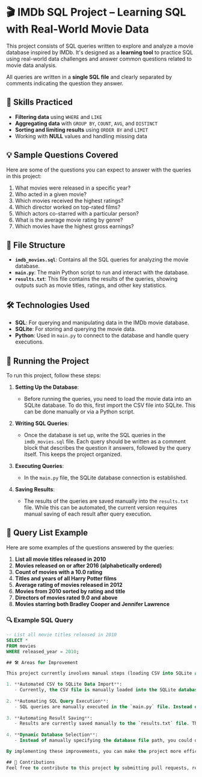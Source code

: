 # 🎬 IMDb SQL Project – Learning SQL with Real-World Movie Data

This project consists of SQL queries written to explore and analyze a movie database inspired by IMDb. It's designed as a **learning tool** to practice SQL using real-world data challenges and answer common questions related to movie data analysis.

All queries are written in a **single SQL file** and clearly separated by comments indicating the question they answer.

## 🎯 Skills Practiced

- **Filtering data** using `WHERE` and `LIKE`
- **Aggregating data** with `GROUP BY`, `COUNT`, `AVG`, and `DISTINCT`
- **Sorting and limiting results** using `ORDER BY` and `LIMIT`
- Working with **NULL** values and handling missing data

## 💡 Sample Questions Covered

Here are some of the questions you can expect to answer with the queries in this project:

1. What movies were released in a specific year?
2. Who acted in a given movie?
3. Which movies received the highest ratings?
4. Which director worked on top-rated films?
5. Which actors co-starred with a particular person?
6. What is the average movie rating by genre?
7. Which movies have the highest gross earnings?

## 📁 File Structure

- **`imdb_movies.sql`**: Contains all the SQL queries for analyzing the movie database.
- **`main.py`**: The main Python script to run and interact with the database.
- **`results.txt`**: This file contains the results of the queries, showing outputs such as movie titles, ratings, and other key statistics.

## 🛠 Technologies Used

- **SQL**: For querying and manipulating data in the IMDb movie database.
- **SQLite**: For storing and querying the movie data.
- **Python**: Used in `main.py` to connect to the database and handle query executions.

## 🚀 Running the Project

To run this project, follow these steps:

1. **Setting Up the Database**:
   - Before running the queries, you need to load the movie data into an SQLite database. To do this, first import the CSV file into SQLite. This can be done manually or via a Python script.

2. **Writing SQL Queries**:
   - Once the database is set up, write the SQL queries in the `imdb_movies.sql` file. Each query should be written as a comment block that describes the question it answers, followed by the query itself. This keeps the project organized.

3. **Executing Queries**:
   - In the `main.py` file, the SQLite database connection is established.

4. **Saving Results**:
   - The results of the queries are saved manually into the `results.txt` file. While this can be automated, the current version requires manual saving of each result after query execution.

## 📝 Query List Example

Here are some examples of the questions answered by the queries:

1. **List all movie titles released in 2010**
2. **Movies released on or after 2016 (alphabetically ordered)**
3. **Count of movies with a 10.0 rating**
4. **Titles and years of all Harry Potter films**
5. **Average rating of movies released in 2012**
6. **Movies from 2010 sorted by rating and title**
7. **Directors of movies rated 9.0 and above**
8. **Movies starring both Bradley Cooper and Jennifer Lawrence**

### 🔍 Example SQL Query

```sql
-- List all movie titles released in 2010
SELECT *
FROM movies
WHERE released_year = 2010;

## 🛠 Areas for Improvement

This project currently involves manual steps (loading CSV into SQLite and manually saving results). However, these processes can be automated for greater efficiency. Here are a few suggestions for automating these steps:

1. **Automated CSV to SQLite Data Import**: 
   - Currently, the CSV file is manually loaded into the SQLite database. This process can be automated by writing a Python function using libraries like `pandas` or `sqlite3` to directly import the CSV data into the SQLite database.
   
2. **Automating SQL Query Execution**:
   - SQL queries are manually executed in the `main.py` file. Instead of this, you can enhance `main.py` to automatically read and execute all queries from the SQL file. This would eliminate the need for manual intervention every time you want to run queries on the database.
   
3. **Automating Result Saving**:
   - Results are currently saved manually to the `results.txt` file. This can also be automated. You could write a Python script to fetch query results and directly save them to a file without manual input.
   
4. **Dynamic Database Selection**:
   - Instead of manually specifying the database file path, you could offer users the option to input the path dynamically when running the project. This would make it easier to use the project with different databases.

By implementing these improvements, you can make the project more efficient and reduce the need for manual steps.

## 🤝 Contributions
Feel free to contribute to this project by submitting pull requests, reporting issues, or suggesting improvements. This project is intended to be a learning resource, so contributions are welcome!

